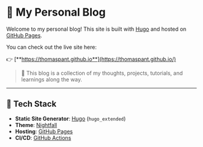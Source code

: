 # 📝 My Personal Blog

Welcome to my personal blog! This site is built with [Hugo](https://gohugo.io/) and hosted on [GitHub Pages](https://pages.github.com/).

You can check out the live site here:

👉 [**https://thomaspant.github.io**](https://thomaspant.github.io/)

> 📌 This blog is a collection of my thoughts, projects, tutorials, and learnings along the way.

---

## 🚀 Tech Stack

- **Static Site Generator**: [Hugo](https://gohugo.io/) (`hugo_extended`)
- **Theme**: [Nightfall](https://github.com/lordmathis/hugo-theme-nightfall)
- **Hosting**: [GitHub Pages](https://pages.github.com/)
- **CI/CD**: [GitHub Actions](https://github.com/features/actions)
